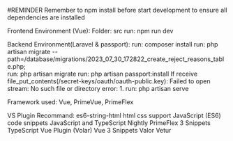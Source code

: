 #REMINDER
Remember to npm install before start development to ensure all dependencies are installed

Frontend Environment (Vue):
Folder: src
run: npm run dev

Backend Environment(Laravel & passport):
run: composer install
run: php artisan migrate --path=/database/migrations/2023_07_30_172822_create_reject_reasons_table.php;  
run: php artisan migrate
run: php artisan passport:install 
If receive file_put_contents(/secret-keys/oauth/oauth-public.key): Failed to open stream: No such file or directory error:
1. 
run: php artisan serve

Framework used:
Vue, PrimeVue, PrimeFlex

VS Plugin Recommand:
es6-string-html
html css support
JavaScript (ES6) code snippets
JavaScript and TypeScript Nightly
PrimeFlex 3 Snippets
TypeScript Vue Plugin (Volar)
Vue 3 Snippets
Valor
Vetur